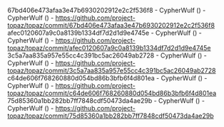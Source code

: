 67bd406e473afaa3e47b6930202912e2c2f536f8 - CypherWulf () - CypherWulf () - https://github.com/project-topaz/topaz/commit/67bd406e473afaa3e47b6930202912e2c2f536f8
afec0120607a9c0a8139b1334df7d2d1d9e4745e - CypherWulf () - CypherWulf () - https://github.com/project-topaz/topaz/commit/afec0120607a9c0a8139b1334df7d2d1d9e4745e
3c5a7aa835a957e55cc4c391bc5ac26049ab2728 - CypherWulf () - CypherWulf () - https://github.com/project-topaz/topaz/commit/3c5a7aa835a957e55cc4c391bc5ac26049ab2728
c64de606f768260880d054bd86b3bfb6f4d801ea - CypherWulf () - CypherWulf () - https://github.com/project-topaz/topaz/commit/c64de606f768260880d054bd86b3bfb6f4d801ea
75d85360a1bb282bb7ff7848cdf50473da4ae29b - CypherWulf () - CypherWulf () - https://github.com/project-topaz/topaz/commit/75d85360a1bb282bb7ff7848cdf50473da4ae29b
